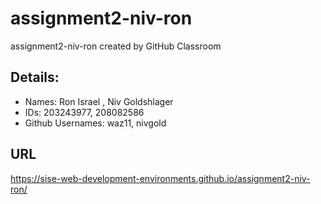 # assignment2-niv-ron
assignment2-niv-ron created by GitHub Classroom
## Details:
* Names: Ron Israel , Niv Goldshlager
* IDs: 203243977, 208082586
* Github Usernames: waz11, nivgold

## URL
https://sise-web-development-environments.github.io/assignment2-niv-ron/
